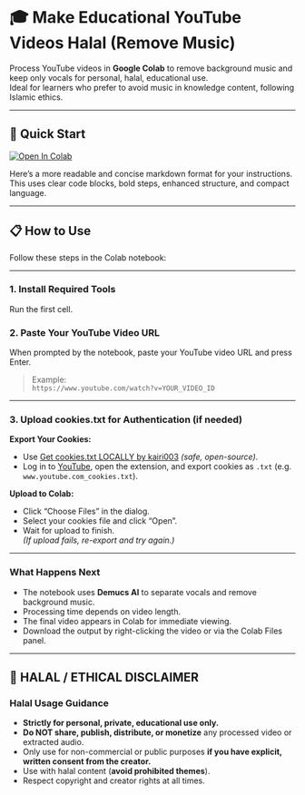 # 🎓 Make Educational YouTube Videos **Halal** (Remove Music)

Process YouTube videos in **Google Colab** to remove background music and keep only vocals for personal, halal, educational use.  
Ideal for learners who prefer to avoid music in knowledge content, following Islamic ethics.

---

## 🚀 **Quick Start**

[![Open In Colab](https://colab.research.google.com/assets/colab-badge.svg)](https://colab.research.google.com/drive/1FVzFppcTwwIfaPxMehNdiQvhrJ02oWrk#scrollTo=8hi6wehDQmLV)

Here’s a more readable and concise markdown format for your instructions. This uses clear code blocks, bold steps, enhanced structure, and compact language.

***

## 📋 **How to Use**

Follow these steps in the Colab notebook:

***

### **1. Install Required Tools**

Run the first cell.

### **2. Paste Your YouTube Video URL**

When prompted by the notebook, paste your YouTube video URL and press Enter.
> Example:  
> `https://www.youtube.com/watch?v=YOUR_VIDEO_ID`

***

### **3. Upload cookies.txt for Authentication (if needed)**

**Export Your Cookies:**
- Use [Get cookies.txt LOCALLY by kairi003](https://chromewebstore.google.com/detail/get-cookiestxt-locally/cclelndahbckbenkjhflpdbgdldlbecc) *(safe, open-source)*.
- Log in to [YouTube](https://www.youtube.com), open the extension, and export cookies as `.txt` (e.g. `www.youtube.com_cookies.txt`).

**Upload to Colab:**
- Click “Choose Files” in the dialog.
- Select your cookies file and click “Open”.
- Wait for upload to finish.  
  _(If upload fails, re-export and try again.)_

***

### **What Happens Next**

- The notebook uses **Demucs AI** to separate vocals and remove background music.
- Processing time depends on video length.
- The final video appears in Colab for immediate viewing.
- Download the output by right-clicking the video or via the Colab Files panel.

***

## 🕌 **HALAL / ETHICAL DISCLAIMER**

### **Halal Usage Guidance**

- **Strictly for personal, private, educational use only.**
- **Do NOT share, publish, distribute, or monetize** any processed video or extracted audio.
- Only use for non-commercial or public purposes **if you have explicit, written consent from the creator.**
- Use with halal content (**avoid prohibited themes**).
- Respect copyright and creator rights at all times.
